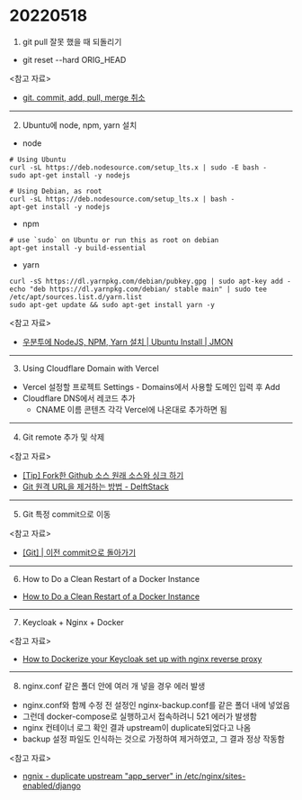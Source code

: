 # 20220518

1. git pull 잘못 했을 때 되돌리기

- git reset --hard ORIG_HEAD

<참고 자료>

- [git. commit, add, pull, merge 취소](https://mrgamza.tistory.com/593)

---

2. Ubuntu에 node, npm, yarn 설치

- node

```
# Using Ubuntu
curl -sL https://deb.nodesource.com/setup_lts.x | sudo -E bash -
sudo apt-get install -y nodejs

# Using Debian, as root
curl -sL https://deb.nodesource.com/setup_lts.x | bash -
apt-get install -y nodejs
```

- npm

```
# use `sudo` on Ubuntu or run this as root on debian
apt-get install -y build-essential
```

- yarn

```
curl -sS https://dl.yarnpkg.com/debian/pubkey.gpg | sudo apt-key add -
echo "deb https://dl.yarnpkg.com/debian/ stable main" | sudo tee /etc/apt/sources.list.d/yarn.list
sudo apt-get update && sudo apt-get install yarn -y
```

<참고 자료>

- [우분투에 NodeJS, NPM, Yarn 설치 | Ubuntu Install | JMON](https://velog.io/@jmon/%EC%9A%B0%EB%B6%84%ED%88%AC%EC%97%90-NodeJS-NPM-Yarn-%EC%84%A4%EC%B9%98-Ubuntu-Install-JMON)

---

3. Using Cloudflare Domain with Vercel

- Vercel 설정할 프로젝트 Settings - Domains에서 사용할 도메인 입력 후 Add
- Cloudflare DNS에서 레코드 추가
  - CNAME 이름 콘텐츠 각각 Vercel에 나온대로 추가하면 됨

---

4. Git remote 추가 및 삭제

<참고 자료>

- [[Tip] Fork한 Github 소스 원래 소스와 싱크 하기](http://www.notforme.kr/archives/1631)
- [Git 원격 URL을 제거하는 방법 - DelftStack](https://www.delftstack.com/ko/howto/git/how-to-remove-a-git-remote-url/)

---

5. Git 특정 commit으로 이동

<참고 자료>

- [[Git] | 이전 commit으로 돌아가기](https://velog.io/@myway_7/Git-%EC%9D%B4%EC%A0%84-commit%EC%9C%BC%EB%A1%9C-%EB%8F%8C%EC%95%84%EA%B0%80%EA%B8%B0)

---

6. How to Do a Clean Restart of a Docker Instance

- [How to Do a Clean Restart of a Docker Instance](https://docs.tibco.com/pub/mash-local/4.1.0/doc/html/docker/GUID-BD850566-5B79-4915-987E-430FC38DAAE4.html)

---

7. Keycloak + Nginx + Docker

<참고 자료>

- [How to Dockerize your Keycloak set up with nginx reverse proxy](https://ishanul.medium.com/how-to-dockerize-your-keycloak-set-up-with-nginx-reverse-proxy-2f78f6260147)

---

8. nginx.conf 같은 폴더 안에 여러 개 넣을 경우 에러 발생

- nginx.conf와 함께 수정 전 설정인 nginx-backup.conf를 같은 폴더 내에 넣었음
- 그런데 docker-compose로 실행하고서 접속하려니 521 에러가 발생함
- nginx 컨테이너 로그 확인 결과 upstream이 duplicate되었다고 나옴
- backup 설정 파일도 인식하는 것으로 가정하여 제거하였고, 그 결과 정상 작동함

<참고 자료>

- [ngnix - duplicate upstream "app_server" in /etc/nginx/sites-enabled/django](https://stackoverflow.com/questions/42002954/ngnix-duplicate-upstream-app-server-in-etc-nginx-sites-enabled-django)
